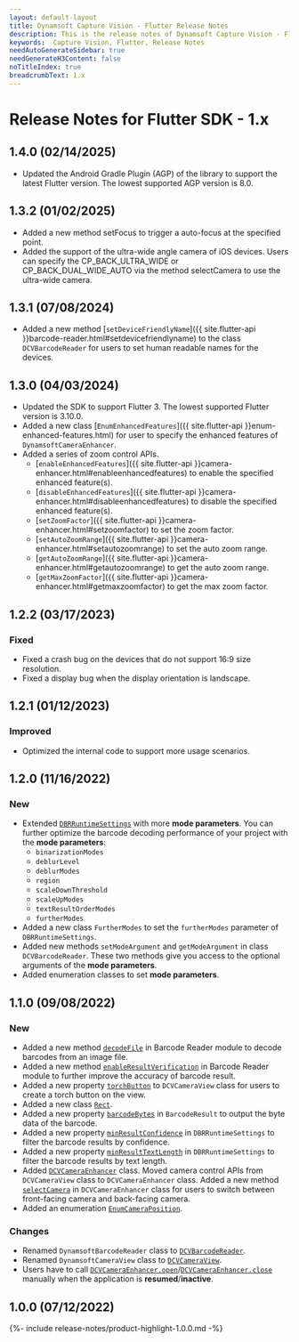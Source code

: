 ```yaml
---
layout: default-layout
title: Dynamsoft Capture Vision - Flutter Release Notes
description: This is the release notes of Dynamsoft Capture Vision - Flutter Edition.
keywords:  Capture Vision, Flutter, Release Notes
needAutoGenerateSidebar: true
needGenerateH3Content: false
noTitleIndex: true
breadcrumbText: 1.x
---
```


# Release Notes for Flutter SDK - 1.x

## 1.4.0 (02/14/2025)

- Updated the Android Gradle Plugin (AGP) of the library to support the latest Flutter version. The lowest supported AGP version is 8.0.

## 1.3.2 (01/02/2025)

- Added a new method setFocus to trigger a auto-focus at the specified point.
- Added the support of the ultra-wide angle camera of iOS devices. Users can specify the CP_BACK_ULTRA_WIDE or CP_BACK_DUAL_WIDE_AUTO via the method selectCamera to use the ultra-wide camera.

## 1.3.1 (07/08/2024)

- Added a new method [`setDeviceFriendlyName`]({{ site.flutter-api }}barcode-reader.html#setdevicefriendlyname) to the class `DCVBarcodeReader` for users to set human readable names for the devices.

## 1.3.0 (04/03/2024)

- Updated the SDK to support Flutter 3. The lowest supported Flutter version is 3.10.0.
- Added a new class [`EnumEnhancedFeatures`]({{ site.flutter-api }}enum-enhanced-features.html) for user to specify the enhanced features of `DynamsoftCameraEnhancer`.
- Added a series of zoom control APIs.
  - [`enableEnhancedFeatures`]({{ site.flutter-api }}camera-enhancer.html#enableenhancedfeatures) to enable the specified enhanced feature(s).
  - [`disableEnhancedFeatures`]({{ site.flutter-api }}camera-enhancer.html#disableenhancedfeatures) to disable the specified enhanced feature(s).
  - [`setZoomFactor`]({{ site.flutter-api }}camera-enhancer.html#setzoomfactor) to set the zoom factor.
  - [`setAutoZoomRange`]({{ site.flutter-api }}camera-enhancer.html#setautozoomrange) to set the auto zoom range.
  - [`getAutoZoomRange`]({{ site.flutter-api }}camera-enhancer.html#getautozoomrange) to get the auto zoom range.
  - [`getMaxZoomFactor`]({{ site.flutter-api }}camera-enhancer.html#getmaxzoomfactor) to get the max zoom factor.

## 1.2.2 (03/17/2023)

### Fixed

- Fixed a crash bug on the devices that do not support 16:9 size resolution.
- Fixed a display bug when the display orientation is landscape.

## 1.2.1 (01/12/2023)

### Improved

* Optimized the internal code to support more usage scenarios.

## 1.2.0 (11/16/2022)

### New

* Extended [`DBRRuntimeSettings`](../api-reference/class-dbr-runtime-settings.md) with more **mode parameters**. You can further optimize the barcode decoding performance of your project with the **mode parameters**:
  * `binarizationModes`
  * `deblurLevel`
  * `deblurModes`
  * `region`
  * `scaleDownThreshold`
  * `scaleUpModes`
  * `textResultOrderModes`
  * `furtherModes`
* Added a new class `FurtherModes` to set the `furtherModes` parameter of `DBRRuntimeSettings`.
* Added new methods `setModeArgument` and `getModeArgument` in class `DCVBarcodeReader`. These two methods give you access to the optional arguments of the **mode parameters**.
* Added enumeration classes to set **mode parameters**.

## 1.1.0 (09/08/2022)

### New

- Added a new method [`decodeFile`](../api-reference/barcode-reader.md#decodefile) in Barcode Reader module to decode barcodes from an image file.
- Added a new method [`enableResultVerification`](../api-reference/barcode-reader.md#enableresultverification) in Barcode Reader module to further improve the accuracy of barcode result.
- Added a new property [`torchButton`](../api-reference/camera-view.md#torchbutton) to `DCVCameraView` class for users to create a torch button on the view.
- Added a new class [`Rect`](../api-reference/class-rect.md).
- Added a new property [`barcodeBytes`](../api-reference/class-barcode-result.md) in `BarcodeResult` to output the byte data of the barcode.
- Added a new property [`minResultConfidence`](../api-reference/class-dbr-runtime-settings.md) in `DBRRuntimeSettings` to filter the barcode results by confidence.
- Added a new property [`minResultTextLength`](../api-reference/class-dbr-runtime-settings.md) in `DBRRuntimeSettings` to filter the barcode results by text length.
- Added [`DCVCameraEnhancer`](../api-reference/camera-enhancer.md) class. Moved camera control APIs from `DCVCameraView` class to `DCVCameraEnhancer` class. Added a new method [`selectCamera`](../api-reference/camera-enhancer.md#selectcamera) in `DCVCameraEnhancer` class for users to switch between front-facing camera and back-facing camera.
- Added an enumeration [`EnumCameraPosition`](../api-reference/enum-camera-position.md).

### Changes

- Renamed `DynamsoftBarcodeReader` class to [`DCVBarcodeReader`](../api-reference/barcode-reader.md).
- Renamed `DynamsoftCameraView` class to [`DCVCameraView`](../api-reference/camera-view.md).
- Users have to call [`DCVCameraEnhancer.open`](../api-reference/camera-enhancer.md#open)/[`DCVCameraEnhancer.close`](../api-reference/camera-enhancer.md#close) manually when the application is **resumed**/**inactive**.

## 1.0.0 (07/12/2022)

{%- include release-notes/product-highlight-1.0.0.md -%}
